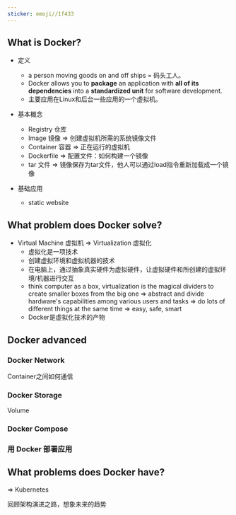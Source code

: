 ```yaml
---
sticker: emoji//1f433
---
```

## What is Docker?

- 定义
	- a person moving goods on and off ships = 码头工人。
	- Docker allows you to **package** an application with **all of its dependencies** into a **standardized unit** for software development.
	- 主要应用在Linux和后台一些应用的一个虚拟机。

- 基本概念
	- Registry 仓库 
	- Image 镜像 => 创建虚拟机所需的系统镜像文件
	- Container 容器 => 正在运行的虚拟机
	- Dockerfile => 配置文件：如何构建一个镜像
	- tar 文件 => 镜像保存为tar文件，他人可以通过load指令重新加载成一个镜像

- 基础应用
	- static website


## What problem does Docker solve?

- Virtual Machine 虚拟机 => Virtualization 虚拟化 
	- 虚拟化是一项技术
	- 创建虚拟环境和虚拟机器的技术
	- 在电脑上，通过抽象真实硬件为虚拟硬件，让虚拟硬件和所创建的虚拟环境/机器进行交互
	- think computer as a box, virtualization is the magical dividers to create smaller boxes from the big one => abstract and divide hardware's capabilities among various users and tasks => do lots of different things at the same time => easy, safe, smart
	- Docker是虚拟化技术的产物


## Docker advanced

### Docker Network
Container之间如何通信

### Docker Storage
Volume

### Docker Compose


### 用 Docker 部署应用



## What problems does Docker have?
=> Kubernetes

回顾架构演进之路，想象未来的趋势